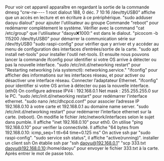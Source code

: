 Pour voir cet appareil apparaître en regardant la sortie de la commande dmesg
"crw-rw---- 1 root dialout 188, 0 déc.   7 10:16 /dev/ttyUSB0" affiche que un accès en lecture et en écriture à ce prériphérique.
"sudo adduser daoyu dialout" pour ajouter l'utilisateur au groupe
Commande "reboot" pour redémarrer complètement le système. Vérifier avec la command "cat /etc/group" que l'utilisateur "daoyu:x:1000:" est dans le dialout.
"picocom -b 115200 /dev/ttyUSB0" pour démarrer la communication série sur /dev/ttyUSB0
"sudo raspi-config" pour vérifier que y arriver et y accéder au menu de configuration des interfaces d’entrées/sortie de la carte.
"sudo apt install net-tools" pour installer l'outil net-tools. Et ensuite nous pouvons lancer la commande ifconfig pour identifier si votre OS arrive à détecter ou pas la nouvelle interface.
"sudo /etc/init.d/networking restart" pour "Restarting networking (via systemctl): networking.service."
"ifconfig" pour afficher des informations sur les interfaces réseau, et pour activer ou désactiver une interface réseau.
Connecter l’adaptateur Ethernet.
"ifconfig" pour identifier si votre OS arrive à détecter ou pas la nouvelle interface. (eth0)
On configure adresse IPV4 : 192.168.0.1 Net mask : 255.255.255.0 sur le PC.
"sudo /etc/init.d/networking restart" pour redémarrer l'interface ethernet.
"sudo nano /etc/dhcpcd.conf" pour associer l’adresse IP 192.168.0.10 à votre carte et 192.168.0.1 au domaine name server.
"sudo /etc/init.d/networking restart" pour redémarrer l’interface ethernet sur la carte. (reboot). On modifie le fichier /etc/network/interfaces selon le sujet dans pumble. Il affiche "inet 192.168.0.10" pour eth0.
On utilise "ping 192.168.0.10" pour verifier la connectivité. Il affiche "64 bytes from 192.168.0.10: icmp_seq=1 ttl=64 time=0.125 ms"
On active ssh par "sudo raspi-config".
"sudo service ssh status", il affiche "active(running)".
installer un client ssh
On établie ssh par "ssh daoyu@192.168.0.1"
"scp 333.txt daoyu@192.168.0.10:/home/daoyu" pour envoyer le fichier 333.txt à la carte. Après entrer le mot de passe toto.

